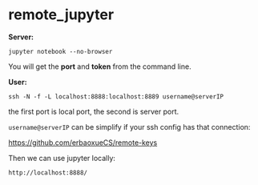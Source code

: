 # remote_jupyter

**Server:**

```
jupyter notebook --no-browser 
```

You will get the **port** and **token** from the command line.

**User:**

```
ssh -N -f -L localhost:8888:localhost:8889 username@serverIP 
```

the first port is local port, the second is server port.

`username@serverIP` can be simplify if your ssh config has that connection:

https://github.com/erbaoxueCS/remote-keys

Then we can use jupyter locally:

```
http://localhost:8888/
```

